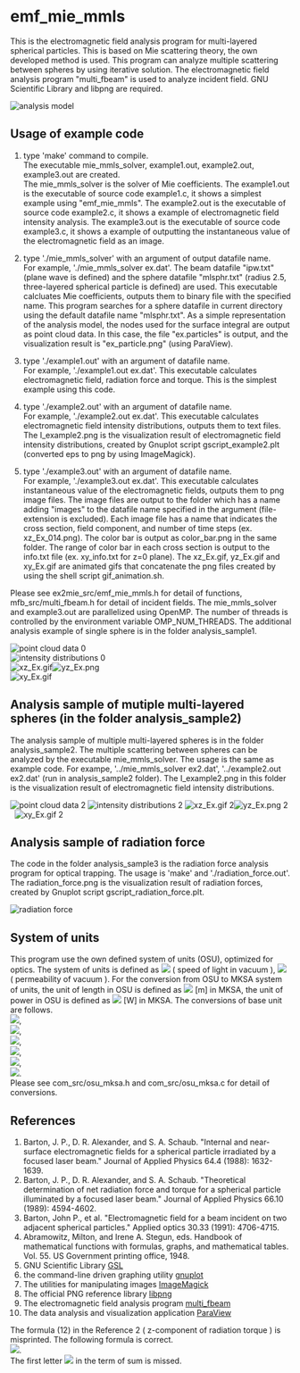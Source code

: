 # emf_mie_mmls
This is the electromagnetic field analysis program for multi-layered spherical particles. 
This is based on Mie scattering theory, the own developed method is used.
This program can analyze multiple scattering between spheres by using iterative solution. 
The electromagnetic field analysis program "multi_fbeam" is used to analyze incident field. 
GNU Scientific Library and libpng are required.    

![analysis model](analysis_model.png "multi-layered sphere (analysis_model.png)")  


## Usage of example code 

1. type 'make' command to compile.  
   The executable mie_mmls_solver, example1.out, example2.out, example3.out are created.  
   The mie_mmls_solver is the solver of Mie coefficients. 
   The example1.out is the executable of source code example1.c, it shows a simplest example using "emf_mie_mmls".
   The example2.out is the executable of source code example2.c, it shows a example of electromagnetic field intensity analysis.
   The example3.out is the executable of source code example3.c, it shows a example of outputting the instantaneous value of the electromagnetic field as an image.  
   
2. type './mie_mmls_solver' with an argument of output datafile name.  
   For example, './mie_mmls_solver ex.dat'. 
   The beam datafile "ipw.txt" (plane wave is defined) and the sphere datafile "mlsphr.txt" (radius 2.5, three-layered spherical particle is defined) are used.
   This executable calcluates Mie coefficients, outputs them to binary file with the specified name.
   This program searches for a sphere datafile in current directory using the default datafile name "mlsphr.txt". 
   As a simple representation of the analysis model, the nodes used for the surface integral are output as point cloud data. 
   In this case, the file "ex.particles" is output, and the visualization result is "ex_particle.png" (using ParaView).  
   
3. type './example1.out' with an argument of datafile name.  
   For example, './example1.out ex.dat'. 
   This executable calculates electromagnetic field, radiation force and torque.
   This is the simplest example using this code.  

4. type './example2.out' with an argument of datafile name.  
   For example, './example2.out ex.dat'. 
   This executable calculates electromagnetic field intensity distributions, outputs them to text files.
   The I_example2.png is the visualization result of electromagnetic field intensity distributions, created by Gnuplot script gscript_example2.plt
   (converted eps to png by using ImageMagick).  
   
5. type './example3.out' with an argument of datafile name.  
   For example, './example3.out ex.dat'. 
   This executable calculates instantaneous value of the electromagnetic fields, outputs them to png image files. 
   The image files are output to the folder which has a name adding "images" to the datafile name specified in the argument (file-extension is excluded). 
   Each image file has a name that indicates the cross section, field component, and number of time steps (ex. xz_Ex_014.png). 
   The color bar is output as color_bar.png in the same folder. 
   The range of color bar in each cross section is output to the info.txt file (ex. xy_info.txt for z=0 plane). 
   The xz_Ex.gif, yz_Ex.gif and xy_Ex.gif are animated gifs that concatenate the png files created by using the shell script gif_animation.sh.  

Please see ex2mie_src/emf_mie_mmls.h for detail of functions, mfb_src/multi_fbeam.h for detail of incident fields.
The mie_mmls_solver and example3.out are parallelized using OpenMP. 
The number of threads is controlled by the environment variable OMP_NUM_THREADS. 
The additional analysis example of single sphere is in the folder analysis_sample1.  

![point cloud data 0](ex_particles.png "nodes for surface integral (ex_particle.png)")  
![intensity distributions 0](I_example2.png "intensity distributions (I_example2.png)")  
![xz_Ex.gif](xz_Ex.gif "instantaneous value of the E_x on y=0 plane (xz_Ex.gif)")![yz_Ex.png](yz_Ex.gif "instantaneous value of the E_x on x=0 plane (yz_Ex.gif)")  
![xy_Ex.gif](xy_Ex.gif "instantaneous value of the E_x on z=0 plane (xy_Ex.gif)")  


## Analysis sample of mutiple multi-layered spheres (in the folder analysis_sample2)  

The analysis sample of multiple multi-layered spheres is in the folder analysis_sample2. 
The multiple scattering between spheres can be analyzed by the executable mie_mmls_solver. 
The usage is the same as example code. For exampe, '../mie_mmls_solver ex2.dat', '../example2.out ex2.dat' (run in analysis_sample2 folder).
The I_example2.png in this folder is the visualization result of electromagnetic field intensity distributions.  

![point cloud data 2](analysis_sample2/ex2_particles.png "nodes for surface integral (analysis_sample2/ex2_particles.png)") 
![intensity distributions 2](analysis_sample2/I_example2.png "intensity distributions (analysis_sample2/I_example2.png)")
![xz_Ex.gif 2](analysis_sample2/xz_Ex.gif "instantaneous value of the E_x on y=0 plane (analysis_sample2/xz_Ex.gif)")![yz_Ex.png 2](analysis_sample2/yz_Ex.gif "instantaneous value of the E_x on x=0 plane (analysis_sample2/yz_Ex.gif)")  
![xy_Ex.gif 2](analysis_sample2/xy_Ex.gif "instantaneous value of the E_x on z=0 plane (analysis_sample2/xy_Ex.gif)")   


## Analysis sample of radiation force  

The code in the folder analysis_sample3 is the radiation force analysis program for optical trapping. 
The usage is 'make' and './radiation_force.out'. 
The radiation_force.png is the visualization result of radiation forces, created by Gnuplot script gscript_radiation_force.plt.  

![radiation force](analysis_sample3/radiation_force.png "vector plot of radiation force (analysis_sample3/radiation_force.png)")


## System of units

This program use the own defined system of units (OSU), optimized for optics. 
The system of units is defined as <img src="https://latex.codecogs.com/gif.latex?c_0=1"> ( speed of light in vacuum ), 
<img src="https://latex.codecogs.com/gif.latex?\mu_0=1"> ( permeability of vacuum ). 
For the conversion from OSU to MKSA system of units, the unit of length in OSU is defined as 
<img src="https://latex.codecogs.com/gif.latex?1\times10^{-6}"> [m] in MKSA, the unit of power in OSU is defined as
<img src="https://latex.codecogs.com/gif.latex?1\times10^{-3}"> [W] in MKSA. The conversions of base unit are follows.  
<img src="https://latex.codecogs.com/gif.latex?a=1\times10^{-6}">,  
<img src="https://latex.codecogs.com/gif.latex?b=1\times10^{-3}">,  
<img src="https://latex.codecogs.com/gif.latex?a\,\mathrm{[m]}=1\,\mathrm{[L]}">,  
<img src="https://latex.codecogs.com/gif.latex?\frac{ab}{c_0^3}\,\mathrm{[kg]}=1\,\mathrm{[M]}">,  
<img src="https://latex.codecogs.com/gif.latex?\frac{a}{c_0}\,\mathrm{[s]}=1\,\mathrm{[T]}">,  
<img src="https://latex.codecogs.com/gif.latex?\sqrt{\frac{b}{c_0\mu_0}}\,\mathrm{[A]}=1\,\mathrm{[I]}">.  
Please see com_src/osu_mksa.h and com_src/osu_mksa.c for detail of conversions.


## References  

1. Barton, J. P., D. R. Alexander, and S. A. Schaub. "Internal and near‐surface electromagnetic fields for a spherical particle irradiated by a focused laser beam." Journal of Applied Physics 64.4 (1988): 1632-1639.  
2. Barton, J. P., D. R. Alexander, and S. A. Schaub. "Theoretical determination of net radiation force and torque for a spherical particle illuminated by a focused laser beam." Journal of Applied Physics 66.10 (1989): 4594-4602.  
3. Barton, John P., et al. "Electromagnetic field for a beam incident on two adjacent spherical particles." Applied optics 30.33 (1991): 4706-4715.  
4. Abramowitz, Milton, and Irene A. Stegun, eds. Handbook of mathematical functions with formulas, graphs, and mathematical tables. Vol. 55. US Government printing office, 1948.  
5. GNU Scientific Library [GSL](https://www.gnu.org/software/gsl/)  
6. the command-line driven graphing utility [gnuplot](http://www.gnuplot.info/)
7. The utilities for manipulating images [ImageMagick](https://imagemagick.org/)  
8. The official PNG reference library [libpng](http://www.libpng.org/pub/png/libpng.html)  
9. The electromagnetic field analysis program [multi_fbeam](https://github.com/akohta/multi_fbeam/) 
10. The data analysis and visualization application [ParaView](https://www.paraview.org/)  

The formula (12) in the Reference 2 ( z-component of radiation torque ) is misprinted. The following formula is correct.  
<img src="https://latex.codecogs.com/gif.latex?\frac{\left<N_z\right>}{a^3E_0^2}=-\frac{a}{8\pi}\sum_{l=1}^{\infty}\sum_{m=-l}^{l}l(l+1)m\left[\epsilon_{\mathrm{ext}}|a_{lm}|^2+|b_{lm}|^2+\Re(\epsilon_{\mathrm{ext}}a_{lm}A_{lm}^*+b_{lm}B_{lm}^*)\right]">.  
The first letter <img src="https://latex.codecogs.com/gif.latex?l"> in the term of sum is missed.
